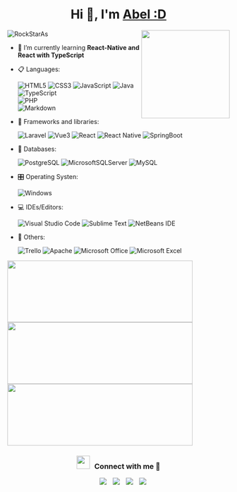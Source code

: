   <h1 align="center">Hi 👋, I'm <a href="#" target="blank">
  Abel :D</a></h1>
  <p align="left"> 
    <img src="https://komarev.com/ghpvc/?username=RockStarAs&label=Profile%20views&color=0e75b6&style=flat" alt="RockStarAs" /> 
    <img align="right" height="200" src="https://media.giphy.com/media/ao9DUiTKH60XS/giphy.gif"/>  
  </p>
  
- 🌱 I’m currently learning **React-Native and React with TypeScript**


- 📋 Languages:
    
    ![HTML5](https://img.shields.io/badge/html5-%23E34F26.svg?style=for-the-badge&logo=html5&logoColor=white)
    ![CSS3](https://img.shields.io/badge/css3-%231572B6.svg?style=for-the-badge&logo=css3&logoColor=white)
    ![JavaScript](https://img.shields.io/badge/javascript-2200.svg?style=for-the-badge&logo=javascript&logoColor=yellow&color=black)
    ![Java](https://img.shields.io/badge/java-2200.svg?style=for-the-badge&logo=javascript&logoColor=yellow&color=black)
    ![TypeScript](https://img.shields.io/badge/typescript-2200.svg?style=for-the-badge&logo=typescript&logoColor=blue&color=white)  
    ![PHP](https://img.shields.io/badge/php-%23777BB4.svg?style=for-the-badge&logo=php&logoColor=white)  
    ![Markdown](https://img.shields.io/badge/markdown-%23000000.svg?style=for-the-badge&logo=markdown&logoColor=white)
    
- 🧰 Frameworks and libraries:
  
    ![Laravel](https://img.shields.io/badge/laravel-%23000000.svg?style=for-the-badge&logo=laravel&logoColor=red&color=white)
    ![Vue3](https://img.shields.io/badge/vue-%23000000.svg?style=for-the-badge&logo=Vue.js&logoColor=green&color=gray)
    ![React](https://img.shields.io/badge/react-%23000000.svg?style=for-the-badge&logo=react&logoColor=blue&color=gray)
    ![React Native](https://img.shields.io/badge/react%20native-%23000000.svg?style=for-the-badge&logo=react&logoColor=blue&color=gray)
    ![SpringBoot](https://img.shields.io/badge/springboot-2200.svg?style=for-the-badge&logo=typescript&logoColor=blue&color=white)  
    
- 💾 Databases:
  
    ![PostgreSQL](https://img.shields.io/badge/postgresql-%2300f.svg?style=for-the-badge&logo=postgresql&logoColor=white)
    ![MicrosoftSQLServer](https://img.shields.io/badge/Microsoft%20SQL%20Sever-CC2927?style=for-the-badge&logo=microsoft%20sql%20server&logoColor=white) 
    ![MySQL](https://img.shields.io/badge/mysql-%2300f.svg?style=for-the-badge&logo=mysql&logoColor=white)
    
- 🎛️ Operating Systen:

    ![Windows](https://img.shields.io/badge/Windows-0078D6?style=for-the-badge&logo=windows&logoColor=white)
    
- 💻 IDEs/Editors:

    ![Visual Studio Code](https://img.shields.io/badge/Visual%20Studio%20Code-0078d7.svg?style=for-the-badge&logo=visual-studio-code&logoColor=white) 
    ![Sublime Text](https://img.shields.io/badge/sublime_text-%23575757.svg?style=for-the-badge&logo=sublime-text&logoColor=important)
    ![NetBeans IDE](https://img.shields.io/badge/NetBeansIDE-1B6AC6.svg?style=for-the-badge&logo=apache-netbeans-ide&logoColor=white)
    
- 🥅 Others:

    ![Trello](https://img.shields.io/badge/Trello-%23026AA7.svg?style=for-the-badge&logo=Trello&logoColor=white)
    ![Apache](https://img.shields.io/badge/apache-%23D42029.svg?style=for-the-badge&logo=apache&logoColor=white)
    ![Microsoft Office](https://img.shields.io/badge/Microsoft_Office-D83B01?style=for-the-badge&logo=microsoft-office&logoColor=white)
    ![Microsoft Excel](https://img.shields.io/badge/Microsoft_Excel-217346?style=for-the-badge&logo=microsoft-excel&logoColor=white)


</p>
<div>
  <p>
    <img width="420" height="140" src="https://github-readme-stats.vercel.app/api?username=rockstaras&theme=tokyonight&show_icons=true/460/300">
    <img width="420" height="140" src="https://github-readme-stats.vercel.app/api/top-langs?username=rockstaras&show_icons=true&locale=en&layout=compact&theme=tokyonight"/460/300">
    <img width="420" height="140" src="https://github-readme-streak-stats.herokuapp.com/?user=rockstaras&theme=tokyonight&&fire=FF801F&currStreakNum=FFBE69&currStreakLabel=FFBE69"/460/300">
   </p>
</div>
  <h3 align="center" > <img src="https://media.giphy.com/media/iY8CRBdQXODJSCERIr/giphy.gif" width="30" height="30" style="margin-right: 10px;">Connect with me 🤝 </h3>
  <p align="center">
    <div align="center"  class="icons-social" style="margin-left: 10px;">
      <a style="margin-left: 10px;"  target="_blank" href="https://www.linkedin.com/in/rudycalderonpe/">
			  <img src="https://img.icons8.com/doodle/40/000000/linkedin--v2.png"></a>
      <a style="margin-left: 10px;" target="_blank" href="https://github.com/RockStarAs">
		    <img src="https://img.icons8.com/doodle/40/000000/github--v1.png"></a>
      <a style="margin-left: 10px;" target="_blank" href="https://www.instagram.com/abelcp21/">
			  <img src="https://img.icons8.com/doodle/40/000000/instagram-new--v2.png"></a>
		  <a style="margin-left: 10px;" target="_blank" href="https://twitter.com/rudyabel054">
			  <img src="https://img.icons8.com/doodle/1x/twitter-squared--v2.png" ></a>
     </div>
  </p>
  <p align="center">
<!---
RockStarAs/RockStarAs is a ✨ special ✨ repository because its `README.md` (this file) appears on your GitHub profile.
You can click the Preview link to take a look at your changes.
--->
